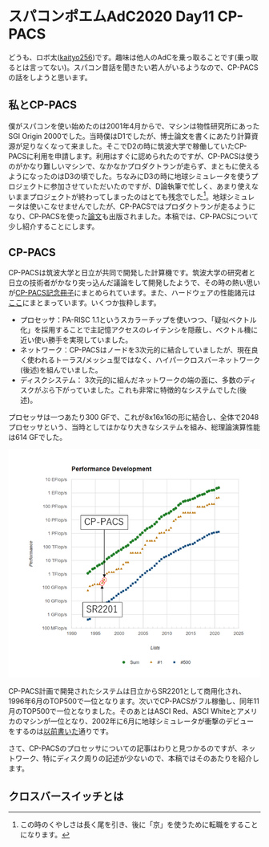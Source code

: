 # スパコンポエムAdC2020 Day11 CP-PACS

どうも、ロボ太([kaityo256](https://qiita.com/kaityo256))です。趣味は他人のAdCを乗っ取ることです(乗っ取るとは言ってない)。スパコン昔話を聞きたい若人がいるようなので、CP-PACSの話をしようと思います。

## 私とCP-PACS

僕がスパコンを使い始めたのは2001年4月からで、マシンは物性研究所にあったSGI Origin 2000でした。当時僕はD1でしたが、博士論文を書くにあたり計算資源が足りなくなって来ました。そこでD2の時に筑波大学で稼働していたCP-PACSに利用を申請します。利用はすぐに認められたのですが、CP-PACSは使うのがかなり難しいマシンで、なかなかプロダクトランが走らず、まともに使えるようになったのはD3の頃でした。ちなみにD3の時に地球シミュレータを使うプロジェクトに参加させていただいたのですが、D論執筆で忙しく、あまり使えないままプロジェクトが終わってしまったのはとても残念でした[^es]。地球シミュレータは使いこなせませんでしたが、CP-PACSではプロダクトランが走るようになり、CP-PACSを使った[論文](https://doi.org/10.1103/PhysRevE.69.045103)も出版されました。本稿では、CP-PACSについて少し紹介することにします。

[^es]: この時のくやしさは長く尾を引き、後に「京」を使うために転職をすることになります。

## CP-PACS

CP-PACSは筑波大学と日立が共同で開発した計算機です。筑波大学の研究者と日立の技術者がかなり突っ込んだ議論をして開発したようで、その時の熱い思いが[CP-PACS記念冊子](https://www2.ccs.tsukuba.ac.jp/cppacs/kinenshi/)にまとめられています。また、ハードウェアの性能諸元は[ここ](https://www2.ccs.tsukuba.ac.jp/cppacs/cppacs-j.html)にまとまっています。いくつか抜粋します。

* プロセッサ：PA-RISC 1.1というスカラーチップを使いつつ、「疑似ベクトル化」を採用することで主記憶アクセスのレイテンシを隠蔽し、ベクトル機に近い使い勝手を実現していました。
* ネットワーク：CP-PACSはノードを3次元的に結合していましたが、現在良く使われるトーラス/メッシュ型ではなく、ハイパークロスバーネットワーク(後述)を組んでいました。
* ディスクシステム： 3次元的に組んだネットワークの端の面に、多数のディスクがぶら下がっていました。これも非常に特徴的なシステムでした(後述)。

プロセッサは一つあたり300 GFで、これが8x16x16の形に結合し、全体で2048プロセッサという、当時としてはかなり大きなシステムを組み、総理論演算性能は614 GFでした。

![cppacs.png](cp-pacs.png)

CP-PACS計画で開発されたシステムは日立からSR2201として商用化され、1996年6月のTOP500で一位となります。次いでCP-PACSがフル稼働し、同年11月のTOP500で一位となりました。そのあとはASCI Red、ASCI Whiteとアメリカのマシンが一位となり、2002年に6月に地球シミュレータが衝撃のデビューをするのは[以前書いた](https://qiita.com/kaityo256/items/a98cc311a504751b08a9)通りです。

さて、CP-PACSのプロセッサについての記事はわりと見つかるのですが、ネットワーク、特にディスク周りの記述が少ないので、本稿ではそのあたりを紹介します。

## クロスバースイッチとは

